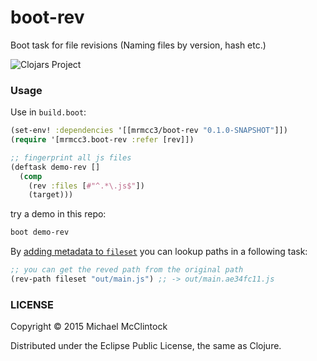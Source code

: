
# boot-rev

Boot task for file revisions (Naming files by version, hash etc.)

![Clojars Project](http://clojars.org/mrmcc3/boot-rev/latest-version.svg)

### Usage

Use in `build.boot`:

```clj
(set-env! :dependencies '[[mrmcc3/boot-rev "0.1.0-SNAPSHOT"]])
(require '[mrmcc3.boot-rev :refer [rev]])

;; fingerprint all js files
(deftask demo-rev []
  (comp
    (rev :files [#"^.*\.js$"])
    (target)))
```

try a demo in this repo:

```bash
boot demo-rev
```

By [adding metadata to `fileset`][meta] you can lookup paths in a following task:

[meta]: https://github.com/boot-clj/boot/wiki/Task-Writer%27s-Guide#metadata

```clj
;; you can get the reved path from the original path
(rev-path fileset "out/main.js") ;; -> out/main.ae34fc11.js
```

### LICENSE

Copyright © 2015 Michael McClintock

Distributed under the Eclipse Public License, the same as Clojure.
